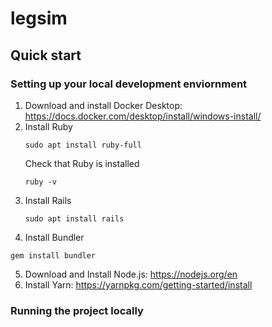 # legsim
## Quick start
### Setting up your local development enviornment 

1. Download and install Docker Desktop: https://docs.docker.com/desktop/install/windows-install/
2. Install Ruby
   ```
   sudo apt install ruby-full
   ```
   Check that Ruby is installed
   ```
   ruby -v
   ```
3. Install Rails
   ```
   sudo apt install rails
   ```
4. Install Bundler
  ```
  gem install bundler
  ```
5. Download and Install Node.js: https://nodejs.org/en
6. Install Yarn: https://yarnpkg.com/getting-started/install

### Running the project locally 


